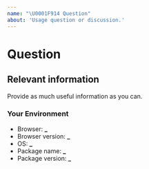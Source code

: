 ```yaml
---
name: "\U0001F914 Question"
about: 'Usage question or discussion.'
---
```


# Question

## Relevant information

Provide as much useful information as you can.

### Your Environment

- Browser: **\_**
- Browser version: **\_**
- OS: **\_**
- Package name: **\_**
- Package version: **\_**
